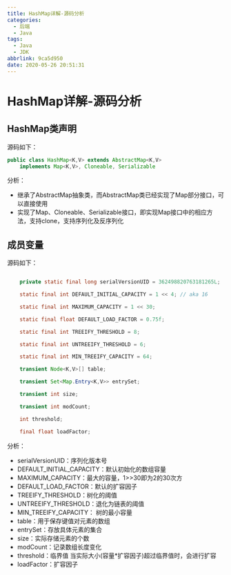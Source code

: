 ```yaml
---
title: HashMap详解-源码分析
categories:
  - 后端
  - Java
tags:
  - Java
  - JDK
abbrlink: 9ca5d950
date: 2020-05-26 20:51:31
---
```


# HashMap详解-源码分析

## HashMap类声明

源码如下：

```java
public class HashMap<K,V> extends AbstractMap<K,V>
    implements Map<K,V>, Cloneable, Serializable 
```

分析：

- 继承了AbstractMap抽象类，而AbstractMap类已经实现了Map部分接口，可以直接使用
- 实现了Map、Cloneable、Serializable接口，即实现Map接口中的相应方法，支持clone，支持序列化及反序列化



## 成员变量

源码如下：

```java

    private static final long serialVersionUID = 362498820763181265L;

    static final int DEFAULT_INITIAL_CAPACITY = 1 << 4; // aka 16

    static final int MAXIMUM_CAPACITY = 1 << 30;

    static final float DEFAULT_LOAD_FACTOR = 0.75f;

    static final int TREEIFY_THRESHOLD = 8;

    static final int UNTREEIFY_THRESHOLD = 6;

    static final int MIN_TREEIFY_CAPACITY = 64;

 	transient Node<K,V>[] table;

 	transient Set<Map.Entry<K,V>> entrySet;

	transient int size;

 	transient int modCount;

  	int threshold;

 	final float loadFactor;

```

分析：

- serialVersionUID：序列化版本号
- DEFAULT_INITIAL_CAPACITY：默认初始化的数组容量
- MAXIMUM_CAPACITY：最大的容量，1>>30即为2的30次方
- DEFAULT_LOAD_FACTOR：默认的扩容因子
- TREEIFY_THRESHOLD：树化的阈值
- UNTREEIFY_THRESHOLD：退化为链表的阈值
- MIN_TREEIFY_CAPACITY： 树的最小容量
- table：用于保存键值对元素的数组
- entrySet：存放具体元素的集合
- size：实际存储元素的个数
- modCount：记录数组长度变化
- threshold：临界值 当实际大小(容量*扩容因子)超过临界值时，会进行扩容
- loadFactor：扩容因子



